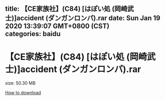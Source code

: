 
title: 【CE家族社】(C84) [はぽい処 (岡崎武士)]accident (ダンガンロンパ).rar
date: Sun Jan 19 2020 13:39:07 GMT+0800 (CST)    
categories: baidu
---

# 【CE家族社】(C84) [はぽい処 (岡崎武士)]accident (ダンガンロンパ).rar
size: 50.30 MB
 
 

[How to download](https://bpcam.bemobtrk.com/go/2ceec3aa-1ca2-46d6-b9ff-aaa5c184517c?jno=2423)